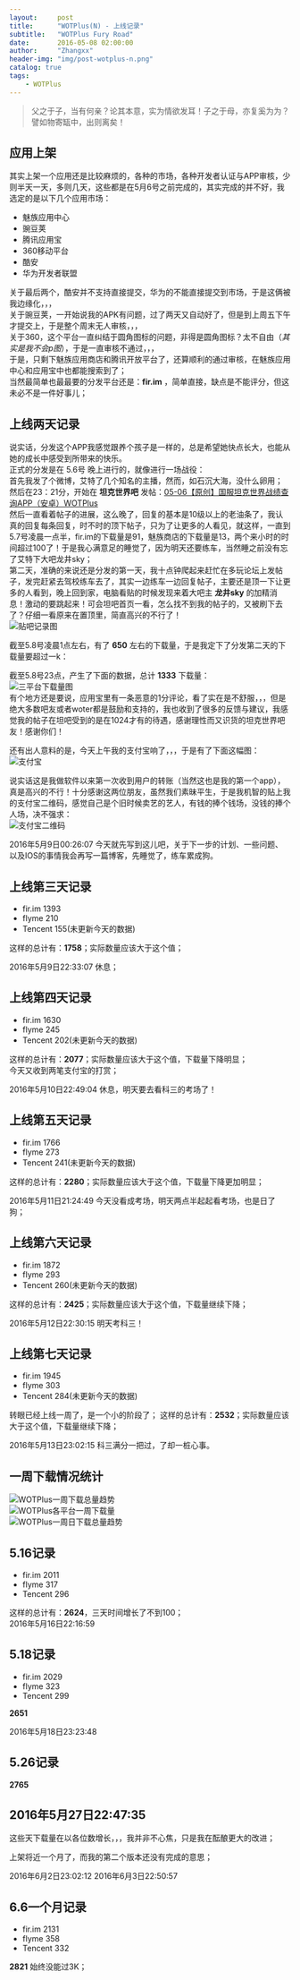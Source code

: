 ```yaml
---
layout:     post
title:      "WOTPlus(N) - 上线记录"
subtitle:   "WOTPlus Fury Road"
date:       2016-05-08 02:00:00
author:     "Zhangxx"
header-img: "img/post-wotplus-n.png"
catalog: true
tags:
    - WOTPlus
---
```


> 父之于子，当有何亲？论其本意，实为情欲发耳！子之于母，亦复奚为为？譬如物寄缻中，出则离矣！

## 应用上架

其实上架一个应用还是比较麻烦的，各种的市场，各种开发者认证与APP审核，少则半天一天，多则几天，这些都是在5月6号之前完成的，其实完成的并不好，我选定的是以下几个应用市场：  

* 魅族应用中心
* 豌豆荚
* 腾讯应用宝
* 360移动平台
* 酷安
* 华为开发者联盟  

关于最后两个，酷安并不支持直接提交，华为的不能直接提交到市场，于是这俩被我边缘化，，，  
关于豌豆荚，一开始说我的APK有问题，过了两天又自动好了，但是到上周五下午才提交上，于是整个周末无人审核，，，  
关于360，这个平台一直纠结于圆角图标的问题，非得是圆角图标？太不自由（*其实是我不会p图*），于是一直审核不通过，，，  
于是，只剩下魅族应用商店和腾讯开放平台了，还算顺利的通过审核，在魅族应用中心和应用宝中也都能搜索到了；  
当然最简单也最最要的分发平台还是：**fir.im**  ，简单直接，缺点是不能评分，但这未必不是一件好事儿；  

## 上线两天记录

说实话，分发这个APP我感觉跟养个孩子是一样的，总是希望她快点长大，也能从她的成长中感受到所带来的快乐。  
正式的分发是在 5.6号 晚上进行的，就像进行一场战役：  
首先我发了个微博，艾特了几个知名的主播，然而，如石沉大海，没什么卵用；  
然后在23：21分，开始在 **坦克世界吧** 发帖：[05-06【原创】国服坦克世界战绩查询APP（安卓）WOTPlus](http://tieba.baidu.com/p/4530207210?pn=1)  
然后一直看着帖子的进展，这么晚了，回复的基本是10级以上的老油条了，我认真的回复每条回复，时不时的顶下帖子，只为了让更多的人看见，就这样，一直到5.7号凌晨一点半，fir.im的下载量是91，魅族商店的下载量是13，两个来小时的时间超过100了！于是我心满意足的睡觉了，因为明天还要练车，当然睡之前没有忘了艾特下大吧龙井sky；  
第二天，准确的来说还是分发的第一天，我十点钟爬起来赶忙在多玩论坛上发帖子，发完赶紧去驾校练车去了，其实一边练车一边回复帖子，主要还是顶一下让更多的人看到，晚上回到家，电脑看贴的时候发现来着大吧主 **龙井sky** 的加精消息！激动的要跳起来！可会坦吧首页一看，怎么找不到我的帖子的，又被刷下去了？仔细一看原来在置顶里，简直高兴的不行了！  
![ 贴吧记录图 ](http://7xsvfv.com2.z0.glb.clouddn.com/tanba0001.jpg)  

截至5.8号凌晨1点左右，有了 **650** 左右的下载量，于是我定下了分发第二天的下载量要超过一k：

截至5.8号23点，产生了下面的数据，总计 **1333** 下载量：  
![ 三平台下载量图 ](http://7xsvfv.com2.z0.glb.clouddn.com/tanba0002.jpg)  
有个地方还是要说，应用宝里有一条恶意的1分评论，看了实在是不舒服，，，但是绝大多数吧友或者woter都是鼓励和支持的，我也收到了很多的反馈与建议，我感觉我的帖子在坦吧受到的是在1024才有的待遇，感谢理性而又识货的坦克世界吧友！感谢你们！  

还有出人意料的是，今天上午我的支付宝响了，，，于是有了下面这幅图：  
![ 支付宝 ](http://7xsvfv.com2.z0.glb.clouddn.com/tanba0003.jpg)  

说实话这是我做软件以来第一次收到用户的转账（当然这也是我的第一个app），真是高兴的不行！十分感谢这两位朋友，虽然我们素昧平生，于是我机智的贴上我的支付宝二维码，感觉自己是个旧时候卖艺的艺人，有钱的捧个钱场，没钱的捧个人场，决不强求：  
![支付宝二维码](http://7xti0t.com2.z0.glb.clouddn.com/zhifubao)  

2016年5月9日00:26:07 今天就先写到这儿吧，关于下一步的计划、一些问题、以及IOS的事情我会再写一篇博客，先睡觉了，练车累成狗。

## 上线第三天记录  

* fir.im 1393 
* flyme 210
* Tencent 155(未更新今天的数据)

这样的总计有：**1758**；实际数量应该大于这个值；

2016年5月9日22:33:07 休息；

## 上线第四天记录  

* fir.im 1630 
* flyme 245
* Tencent 202(未更新今天的数据)

这样的总计有：**2077**；实际数量应该大于这个值，下载量下降明显；  
今天又收到两笔支付宝的打赏；

2016年5月10日22:49:04 休息，明天要去看科三的考场了！

## 上线第五天记录  

* fir.im 1766   
* flyme 273
* Tencent 241(未更新今天的数据)

这样的总计有：**2280**；实际数量应该大于这个值，下载量下降更加明显；

2016年5月11日21:24:49 今天没看成考场，明天两点半起起看考场，也是日了狗；

## 上线第六天记录  

* fir.im 1872   
* flyme 293
* Tencent 260(未更新今天的数据)

这样的总计有：**2425**；实际数量应该大于这个值，下载量继续下降；

2016年5月12日22:30:15 明天考科三！  

## 上线第七天记录  

* fir.im 1945     
* flyme 303
* Tencent 284(未更新今天的数据)

转眼已经上线一周了，是一个小的阶段了；
这样的总计有：**2532**；实际数量应该大于这个值，下载量继续下降；

2016年5月13日23:02:15 科三满分一把过，了却一桩心事。

## 一周下载情况统计  

![WOTPlus一周下载总量趋势](http://7xsvfv.com1.z0.glb.clouddn.com/WOTPlus%E4%B8%80%E5%91%A8%E4%B8%8B%E8%BD%BD%E6%80%BB%E9%87%8F%E8%B6%8B%E5%8A%BF.png)  
![WOTPlus各平台一周下载量](http://7xsvfv.com1.z0.glb.clouddn.com/WOTPlus%E5%90%84%E5%B9%B3%E5%8F%B0%E4%B8%80%E5%91%A8%E4%B8%8B%E8%BD%BD%E9%87%8F.png)  
![WOTPlus一周日下载总量趋势](http://7xsvfv.com1.z0.glb.clouddn.com/WOTPlus%E4%B8%80%E5%91%A8%E6%97%A5%E4%B8%8B%E8%BD%BD%E6%80%BB%E9%87%8F%E8%B6%8B%E5%8A%BF.png)  

## 5.16记录

* fir.im 2011     
* flyme 317  
* Tencent 296

这样的总计有：**2624**，三天时间增长了不到100；  
2016年5月16日22:16:59 

## 5.18记录

* fir.im 2029     
* flyme 323  
* Tencent 299  

**2651** 

2016年5月18日23:23:48 

## 5.26记录

**2765**

## 2016年5月27日22:47:35

这些天下载量在以各位数增长，，，我并非不心焦，只是我在酝酿更大的改进；

上架将近一个月了，而我的第二个版本还没有完成的意思；



2016年6月2日23:02:12
2016年6月3日22:50:57

## 6.6一个月记录

* fir.im 2131  
* flyme 358  
* Tencent 332  

**2821** 始终没能过3K；  








